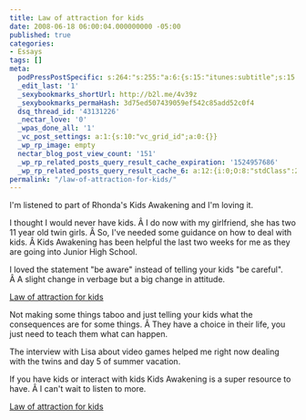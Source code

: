 ```yaml
---
title: Law of attraction for kids
date: 2008-06-18 06:00:04.000000000 -05:00
published: true
categories:
- Essays
tags: []
meta:
  podPressPostSpecific: s:264:"s:255:"a:6:{s:15:"itunes:subtitle";s:15:"##PostExcerpt##";s:14:"itunes:summary";s:15:"##PostExcerpt##";s:15:"itunes:keywords";s:17:"##WordPressCats##";s:13:"itunes:author";s:10:"##Global##";s:15:"itunes:explicit";s:7:"Default";s:12:"itunes:block";s:7:"Default";}";";
  _edit_last: '1'
  _sexybookmarks_shortUrl: http://b2l.me/4v39z
  _sexybookmarks_permaHash: 3d75ed507439059ef542c85add52c0f4
  dsq_thread_id: '43131226'
  _nectar_love: '0'
  _wpas_done_all: '1'
  _vc_post_settings: a:1:{s:10:"vc_grid_id";a:0:{}}
  _wp_rp_image: empty
  nectar_blog_post_view_count: '151'
  _wp_rp_related_posts_query_result_cache_expiration: '1524957686'
  _wp_rp_related_posts_query_result_cache_6: a:12:{i:0;O:8:"stdClass":2:{s:7:"post_id";s:4:"1108";s:5:"score";s:17:"55.07185330295735";}i:1;O:8:"stdClass":2:{s:7:"post_id";s:3:"233";s:5:"score";s:17:"51.42504203074938";}i:2;O:8:"stdClass":2:{s:7:"post_id";s:3:"383";s:5:"score";s:17:"48.43219165976763";}i:3;O:8:"stdClass":2:{s:7:"post_id";s:4:"1373";s:5:"score";s:17:"48.25286093369918";}i:4;O:8:"stdClass":2:{s:7:"post_id";s:3:"400";s:5:"score";s:18:"44.793874772904566";}i:5;O:8:"stdClass":2:{s:7:"post_id";s:4:"4550";s:5:"score";s:17:"44.69708169127584";}i:6;O:8:"stdClass":2:{s:7:"post_id";s:4:"1285";s:5:"score";s:17:"44.69708169127584";}i:7;O:8:"stdClass":2:{s:7:"post_id";s:3:"831";s:5:"score";s:17:"44.69708169127584";}i:8;O:8:"stdClass":2:{s:7:"post_id";s:3:"393";s:5:"score";s:17:"44.69708169127584";}i:9;O:8:"stdClass":2:{s:7:"post_id";s:3:"398";s:5:"score";s:17:"42.32733642510265";}i:10;O:8:"stdClass":2:{s:7:"post_id";s:3:"356";s:5:"score";s:18:"42.022179706069586";}i:11;O:8:"stdClass":2:{s:7:"post_id";s:3:"604";s:5:"score";s:17:"41.23809553048123";}}
permalink: "/law-of-attraction-for-kids/"
---
```

<p>I'm listened to part of Rhonda's Kids Awakening and I'm loving it.</p>
<p>I thought I would never have kids. Â I do now with my girlfriend, she has two 11 year old twin girls. Â So, I've needed some guidance on how to deal with kids. Â Kids Awakening has been helpful the last two weeks for me as they are going into Junior High School.</p>
<p>I loved the statement "be aware" instead of telling your kids "be careful". Â A slight change in verbage but a big change in attitude.</p>
<p><a href="https://www.mcssl.com/SYS/?m=129164&amp;c=s" target="_blank" rel="nofollow">Law of attraction for kids</a></p>
<p>Not making some things taboo and just telling your kids what the consequences are for some things. Â They have a choice in their life, you just need to teach them what can happen.</p>
<p>The interview with Lisa about video games helped me right now dealing with the twins and day 5 of summer vacation.</p>
<p>If you have kids or interact with kids Kids Awakening is a super resource to have. Â I can't wait to listen to more.</p>
<p><a href="https://www.mcssl.com/SYS/?m=129164&amp;c=s" target="_blank" rel="nofollow">Law of attraction for kids</a></p>
